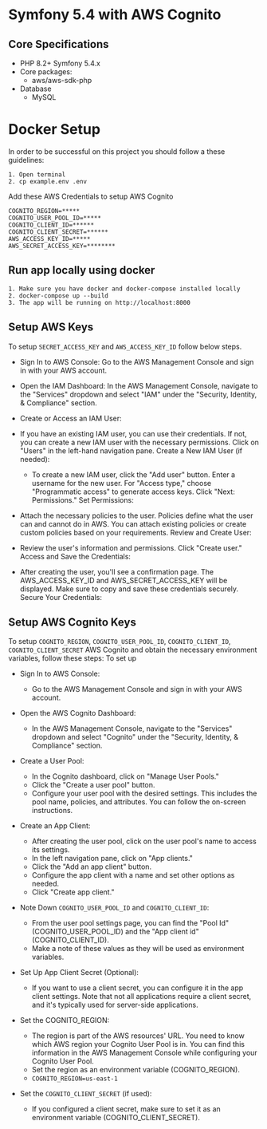 # Symfony 5.4 with AWS Cognito

## Core Specifications

- PHP 8.2+ Symfony 5.4.x
- Core packages:
  - aws/aws-sdk-php
- Database
  - MySQL

# Docker Setup

In order to be successful on this project you should follow a these guidelines:

```
1. Open terminal
2. cp example.env .env
```
Add these AWS Credentials to setup AWS Cognito

```
COGNITO_REGION=*****
COGNITO_USER_POOL_ID=*****
COGNITO_CLIENT_ID=******
COGNITO_CLIENT_SECRET=******
AWS_ACCESS_KEY_ID=*****
AWS_SECRET_ACCESS_KEY=********
```
## Run app locally using docker

```
1. Make sure you have docker and docker-compose installed locally
2. docker-compose up --build
3. The app will be running on http://localhost:8000
```

## Setup AWS Keys
To setup `SECRET_ACCESS_KEY` and `AWS_ACCESS_KEY_ID` follow below steps.


- Sign In to AWS Console:
Go to the AWS Management Console and sign in with your AWS account.

- Open the IAM Dashboard:
In the AWS Management Console, navigate to the "Services" dropdown and select "IAM" under the "Security, Identity, & Compliance" section.

- Create or Access an IAM User:

- If you have an existing IAM user, you can use their credentials. If not, you can create a new IAM user with the necessary permissions.
Click on "Users" in the left-hand navigation pane.
Create a New IAM User (if needed):

  - To create a new IAM user, click the "Add user" button.
Enter a username for the new user.
For "Access type," choose "Programmatic access" to generate access keys.
Click "Next: Permissions."
Set Permissions:

- Attach the necessary policies to the user. Policies define what the user can and cannot do in AWS.
You can attach existing policies or create custom policies based on your requirements.
Review and Create User:

- Review the user's information and permissions.
Click "Create user."
Access and Save the Credentials:

- After creating the user, you'll see a confirmation page.
The AWS_ACCESS_KEY_ID and AWS_SECRET_ACCESS_KEY will be displayed. Make sure to copy and save these credentials securely.
Secure Your Credentials:

## Setup AWS Cognito Keys
To setup `COGNITO_REGION`, `COGNITO_USER_POOL_ID`, `COGNITO_CLIENT_ID`, `COGNITO_CLIENT_SECRET`
AWS Cognito and obtain the necessary environment variables, follow these steps:
To set up 

- Sign In to AWS Console:
  - Go to the AWS Management Console and sign in with your AWS account.

- Open the AWS Cognito Dashboard:
  - In the AWS Management Console, navigate to the "Services" dropdown and select "Cognito" under the "Security, Identity, & Compliance" section.

- Create a User Pool:

  - In the Cognito dashboard, click on "Manage User Pools."
  - Click the "Create a user pool" button.
  - Configure your user pool with the desired settings. This includes the pool name, policies, and attributes. You can follow the on-screen instructions.
- Create an App Client:

  - After creating the user pool, click on the user pool's name to access its settings.
  - In the left navigation pane, click on "App clients."
  - Click the "Add an app client" button.
  - Configure the app client with a name and set other options as needed.
  - Click "Create app client."
- Note Down `COGNITO_USER_POOL_ID` and `COGNITO_CLIENT_ID`:

  - From the user pool settings page, you can find the "Pool Id" (COGNITO_USER_POOL_ID) and the "App client id" (COGNITO_CLIENT_ID).
  - Make a note of these values as they will be used as environment variables.
- Set Up App Client Secret (Optional):

  - If you want to use a client secret, you can configure it in the app client settings. Note that not all applications require a client secret, and it's typically used for server-side applications.
- Set the COGNITO_REGION:

  - The region is part of the AWS resources' URL. You need to know which AWS region your Cognito User Pool is in. You can find this information in the AWS Management Console while configuring your Cognito User Pool.
  - Set the region as an environment variable (COGNITO_REGION).
  - ```COGNITO_REGION=us-east-1```
- Set the `COGNITO_CLIENT_SECRET` (if used):
  - If you configured a client secret, make sure to set it as an environment variable (COGNITO_CLIENT_SECRET).
